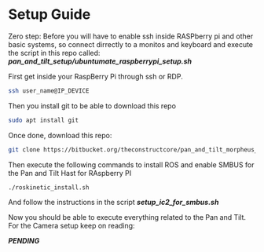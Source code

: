 # Setup Guide
Zero step:
Before you will have to enable ssh inside RASPberry pi and other basic systems, so 
connect dirrectly to a monitos and keyboard and execute the script in this repo called:
***pan_and_tilt_setup/ubuntumate_raspberrypi_setup.sh***

First get inside your RaspBerry Pi through ssh or RDP.
```bash
ssh user_name@IP_DEVICE
```

Then you install git to be able to download this repo
```bash
sudo apt install git
```

Once done, download this repo:
```bash 
git clone https://bitbucket.org/theconstructcore/pan_and_tilt_morpheus_chair.git
```

Then execute the following commands to install ROS and enable SMBUS for the Pan and Tilt Hast for RAspberry PI
```bash
./roskinetic_install.sh
```
And follow the instructions in the script ***setup_ic2_for_smbus.sh***

Now you should be able to execute everything related to the Pan and Tilt. For the Camera setup keep on reading:

***PENDING***
